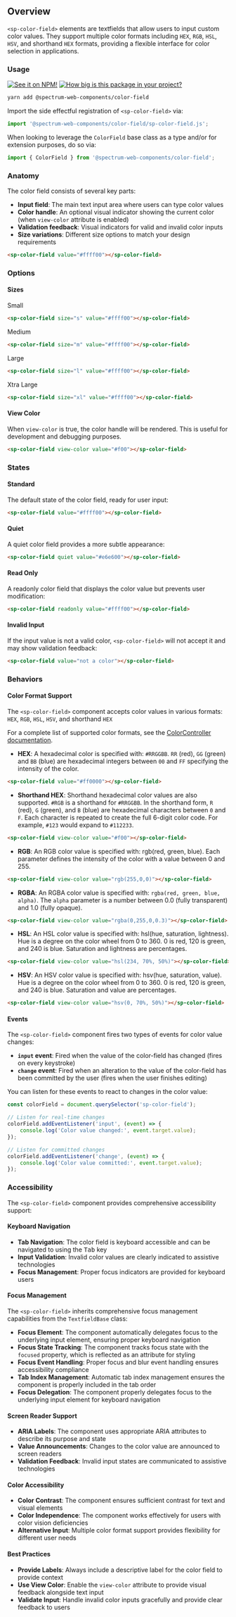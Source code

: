 ## Overview

`<sp-color-field>` elements are textfields that allow users to input custom color values. They support multiple color formats including `HEX`, `RGB`, `HSL`, `HSV`, and shorthand `HEX` formats, providing a flexible interface for color selection in applications.

### Usage

[![See it on NPM!](https://img.shields.io/npm/v/@spectrum-web-components/color-field?style=for-the-badge)](https://www.npmjs.com/package/@spectrum-web-components/color-field)
[![How big is this package in your project?](https://img.shields.io/bundlephobia/minzip/@spectrum-web-components/color-field?style=for-the-badge)](https://bundlephobia.com/result?p=@spectrum-web-components/color-field)

```bash
yarn add @spectrum-web-components/color-field
```

Import the side effectful registration of `<sp-color-field>` via:

```javascript
import '@spectrum-web-components/color-field/sp-color-field.js';
```

When looking to leverage the `ColorField` base class as a type and/or for extension purposes, do so via:

```javascript
import { ColorField } from '@spectrum-web-components/color-field';
```

### Anatomy

The color field consists of several key parts:

- **Input field**: The main text input area where users can type color values
- **Color handle**: An optional visual indicator showing the current color (when `view-color` attribute is enabled)
- **Validation feedback**: Visual indicators for valid and invalid color inputs
- **Size variations**: Different size options to match your design requirements

```html
<sp-color-field value="#ffff00"></sp-color-field>
```

### Options

#### Sizes

<sp-tabs selected="m" auto label="Size Attribute Options">
<sp-tab value="s">Small</sp-tab>
<sp-tab-panel value="s">

```html
<sp-color-field size="s" value="#ffff00"></sp-color-field>
```

</sp-tab-panel>
<sp-tab value="m">Medium</sp-tab>
<sp-tab-panel value="m">

```html
<sp-color-field size="m" value="#ffff00"></sp-color-field>
```

</sp-tab-panel>
<sp-tab value="l">Large</sp-tab>

<sp-tab-panel value="l">

```html
<sp-color-field size="l" value="#ffff00"></sp-color-field>
```

</sp-tab-panel>
<sp-tab value="xl">Xtra Large</sp-tab>

<sp-tab-panel value="xl">

```html
<sp-color-field size="xl" value="#ffff00"></sp-color-field>
```

</sp-tab-panel>
</sp-tabs>

#### View Color

When `view-color` is true, the color handle will be rendered. This is useful for development and debugging purposes.

```html
<sp-color-field view-color value="#f00"></sp-color-field>
```

### States

#### Standard

The default state of the color field, ready for user input:

```html
<sp-color-field value="#ffff00"></sp-color-field>
```

#### Quiet

A quiet color field provides a more subtle appearance:

```html
<sp-color-field quiet value="#e6e600"></sp-color-field>
```

#### Read Only

A readonly color field that displays the color value but prevents user modification:

```html
<sp-color-field readonly value="#ffff00"></sp-color-field>
```

#### Invalid Input

If the input value is not a valid color, `<sp-color-field>` will not accept it and may show validation feedback:

```html
<sp-color-field value="not a color"></sp-color-field>
```

### Behaviors

#### Color Format Support

The `<sp-color-field>` component accepts color values in various formats: `HEX`, `RGB`, `HSL`, `HSV`, and shorthand `HEX`

For a complete list of supported color formats, see the [ColorController documentation](/tools/color-controller#supported-color-formats).

- **HEX**: A hexadecimal color is specified with: `#RRGGBB`. `RR` (red), `GG` (green) and `BB` (blue) are hexadecimal integers between `00` and `FF` specifying the intensity of the color.

```html
<sp-color-field value="#ff0000"></sp-color-field>
```

- **Shorthand HEX**: Shorthand hexadecimal color values are also supported. `#RGB` is a shorthand for `#RRGGBB`. In the shorthand form, `R` (red), `G` (green), and `B` (blue) are hexadecimal characters between `0` and `F`. Each character is repeated to create the full 6-digit color code. For example, `#123` would expand to `#112233`.

```html
<sp-color-field view-color value="#f00"></sp-color-field>
```

- **RGB**: An RGB color value is specified with: rgb(red, green, blue). Each parameter defines the intensity of the color with a value between 0 and 255.

```html
<sp-color-field view-color value="rgb(255,0,0)"></sp-color-field>
```

- **RGBA**: An RGBA color value is specified with: `rgba(red, green, blue, alpha)`. The `alpha` parameter is a number between 0.0 (fully transparent) and 1.0 (fully opaque).

```html
<sp-color-field view-color value="rgba(0,255,0,0.3)"></sp-color-field>
```

- **HSL**: An HSL color value is specified with: hsl(hue, saturation, lightness). Hue is a degree on the color wheel from 0 to 360. 0 is red, 120 is green, and 240 is blue. Saturation and lightness are percentages.

```html
<sp-color-field view-color value="hsl(234, 70%, 50%)"></sp-color-field>
```

- **HSV**: An HSV color value is specified with: hsv(hue, saturation, value). Hue is a degree on the color wheel from 0 to 360. 0 is red, 120 is green, and 240 is blue. Saturation and value are percentages.

```html
<sp-color-field view-color value="hsv(0, 70%, 50%)"></sp-color-field>
```

#### Events

The `<sp-color-field>` component fires two types of events for color value changes:

- **`input` event**: Fired when the value of the color-field has changed (fires on every keystroke)
- **`change` event**: Fired when an alteration to the value of the color-field has been committed by the user (fires when the user finishes editing)

You can listen for these events to react to changes in the color value:

```javascript
const colorField = document.querySelector('sp-color-field');

// Listen for real-time changes
colorField.addEventListener('input', (event) => {
    console.log('Color value changed:', event.target.value);
});

// Listen for committed changes
colorField.addEventListener('change', (event) => {
    console.log('Color value committed:', event.target.value);
});
```

### Accessibility

The `<sp-color-field>` component provides comprehensive accessibility support:

#### Keyboard Navigation

- **Tab Navigation**: The color field is keyboard accessible and can be navigated to using the <kbd>Tab</kbd> key
- **Input Validation**: Invalid color values are clearly indicated to assistive technologies
- **Focus Management**: Proper focus indicators are provided for keyboard users

#### Focus Management

The `<sp-color-field>` inherits comprehensive focus management capabilities from the `TextfieldBase` class:

- **Focus Element**: The component automatically delegates focus to the underlying input element, ensuring proper keyboard navigation
- **Focus State Tracking**: The component tracks focus state with the `focused` property, which is reflected as an attribute for styling
- **Focus Event Handling**: Proper focus and blur event handling ensures accessibility compliance
- **Tab Index Management**: Automatic tab index management ensures the component is properly included in the tab order
- **Focus Delegation**: The component properly delegates focus to the underlying input element for keyboard navigation

#### Screen Reader Support

- **ARIA Labels**: The component uses appropriate ARIA attributes to describe its purpose and state
- **Value Announcements**: Changes to the color value are announced to screen readers
- **Validation Feedback**: Invalid input states are communicated to assistive technologies

#### Color Accessibility

- **Color Contrast**: The component ensures sufficient contrast for text and visual elements
- **Color Independence**: The component works effectively for users with color vision deficiencies
- **Alternative Input**: Multiple color format support provides flexibility for different user needs

#### Best Practices

- **Provide Labels**: Always include a descriptive label for the color field to provide context
- **Use View Color**: Enable the `view-color` attribute to provide visual feedback alongside text input
- **Validate Input**: Handle invalid color inputs gracefully and provide clear feedback to users
